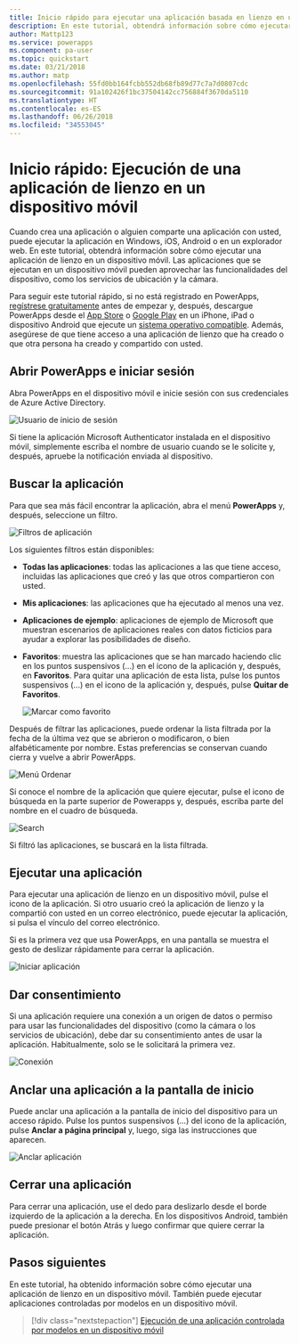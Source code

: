 ```yaml
---
title: Inicio rápido para ejecutar una aplicación basada en lienzo en un dispositivo móvil | Microsoft Docs
description: En este tutorial, obtendrá información sobre cómo ejecutar una aplicación de lienzo en un dispositivo móvil.
author: Mattp123
ms.service: powerapps
ms.component: pa-user
ms.topic: quickstart
ms.date: 03/21/2018
ms.author: matp
ms.openlocfilehash: 55fd0bb164fcbb552db68fb89d77c7a7d0807cdc
ms.sourcegitcommit: 91a102426f1bc37504142cc756884f3670da5110
ms.translationtype: HT
ms.contentlocale: es-ES
ms.lasthandoff: 06/26/2018
ms.locfileid: "34553045"
---
```

# <a name="quickstart-run-a-canvas-app-on-a-mobile-device"></a>Inicio rápido: Ejecución de una aplicación de lienzo en un dispositivo móvil
Cuando crea una aplicación o alguien comparte una aplicación con usted, puede ejecutar la aplicación en Windows, iOS, Android o en un explorador web. En este tutorial, obtendrá información sobre cómo ejecutar una aplicación de lienzo en un dispositivo móvil. Las aplicaciones que se ejecutan en un dispositivo móvil pueden aprovechar las funcionalidades del dispositivo, como los servicios de ubicación y la cámara.

Para seguir este tutorial rápido, si no está registrado en PowerApps, [regístrese gratuitamente](https://web.powerapps.com/signup?redirect=marketing&email=) antes de empezar y, después, descargue PowerApps desde el [App Store](https://itunes.apple.com/app/powerapps/id1047318566?mt=8) o [Google Play](https://play.google.com/store/apps/details?id=com.microsoft.msapps) en un iPhone, iPad o dispositivo Android que ejecute un [sistema operativo compatible](../maker/canvas-apps/limits-and-config.md). Además, asegúrese de que tiene acceso a una aplicación de lienzo que ha creado o que otra persona ha creado y compartido con usted.

## <a name="open-powerapps-and-sign-in"></a>Abrir PowerApps e iniciar sesión
Abra PowerApps en el dispositivo móvil e inicie sesión con sus credenciales de Azure Active Directory.

![Usuario de inicio de sesión](./media/run-app-client/run-client-login.png)

Si tiene la aplicación Microsoft Authenticator instalada en el dispositivo móvil, simplemente escriba el nombre de usuario cuando se le solicite y, después, apruebe la notificación enviada al dispositivo.

## <a name="find-the-app"></a>Buscar la aplicación
Para que sea más fácil encontrar la aplicación, abra el menú **PowerApps** y, después, seleccione un filtro.

![Filtros de aplicación](./media/run-app-client/filter-menu.png)

Los siguientes filtros están disponibles:

* **Todas las aplicaciones**: todas las aplicaciones a las que tiene acceso, incluidas las aplicaciones que creó y las que otros compartieron con usted.

* **Mis aplicaciones**: las aplicaciones que ha ejecutado al menos una vez.

* **Aplicaciones de ejemplo**: aplicaciones de ejemplo de Microsoft que muestran escenarios de aplicaciones reales con datos ficticios para ayudar a explorar las posibilidades de diseño.

* **Favoritos**: muestra las aplicaciones que se han marcado haciendo clic en los puntos suspensivos (...) en el icono de la aplicación y, después, en **Favoritos**. Para quitar una aplicación de esta lista, pulse los puntos suspensivos (...) en el icono de la aplicación y, después, pulse **Quitar de Favoritos**.

    ![Marcar como favorito](./media/run-app-client/favorite.png)

Después de filtrar las aplicaciones, puede ordenar la lista filtrada por la fecha de la última vez que se abrieron o modificaron, o bien alfabéticamente por nombre. Estas preferencias se conservan cuando cierra y vuelve a abrir PowerApps.

![Menú Ordenar](./media/run-app-client/sort-menu.png)

Si conoce el nombre de la aplicación que quiere ejecutar, pulse el icono de búsqueda en la parte superior de Powerapps y, después, escriba parte del nombre en el cuadro de búsqueda.

![Search](./media/run-app-client/search.png)

Si filtró las aplicaciones, se buscará en la lista filtrada.

## <a name="run-an-app"></a>Ejecutar una aplicación
Para ejecutar una aplicación de lienzo en un dispositivo móvil, pulse el icono de la aplicación. Si otro usuario creó la aplicación de lienzo y la compartió con usted en un correo electrónico, puede ejecutar la aplicación, si pulsa el vínculo del correo electrónico.

Si es la primera vez que usa PowerApps, en una pantalla se muestra el gesto de deslizar rápidamente para cerrar la aplicación.

![Iniciar aplicación](./media/run-app-client/run-client-app.png)

## <a name="give-consent"></a>Dar consentimiento
Si una aplicación requiere una conexión a un origen de datos o permiso para usar las funcionalidades del dispositivo (como la cámara o los servicios de ubicación), debe dar su consentimiento antes de usar la aplicación. Habitualmente, solo se le solicitará la primera vez.

![Conexión](./media/run-app-client/app-connection.png)

## <a name="pin-an-app-to-the-home-screen"></a>Anclar una aplicación a la pantalla de inicio
Puede anclar una aplicación a la pantalla de inicio del dispositivo para un acceso rápido. Pulse los puntos suspensivos (...) del icono de la aplicación, pulse **Anclar a página principal** y, luego, siga las instrucciones que aparecen.

![Anclar aplicación](./media/run-app-client/run-client-pin.png)

## <a name="close-an-app"></a>Cerrar una aplicación
Para cerrar una aplicación, use el dedo para deslizarlo desde el borde izquierdo de la aplicación a la derecha. En los dispositivos Android, también puede presionar el botón Atrás y luego confirmar que quiere cerrar la aplicación.

## <a name="next-steps"></a>Pasos siguientes
En este tutorial, ha obtenido información sobre cómo ejecutar una aplicación de lienzo en un dispositivo móvil. También puede ejecutar aplicaciones controladas por modelos en un dispositivo móvil.

> [!div class="nextstepaction"]
> [Ejecución de una aplicación controlada por modelos en un dispositivo móvil](run-app-client-model-driven.md)
